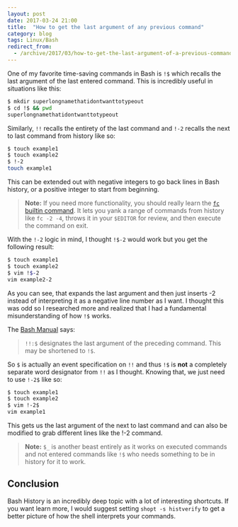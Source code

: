 ```yaml
---
layout: post
date: 2017-03-24 21:00
title:  "How to get the last argument of any previous command"
category: blog
tags: Linux/Bash
redirect_from:
  - /archive/2017/03/how-to-get-the-last-argument-of-a-previous-command.html
---
```

One of my favorite time-saving commands in Bash is `!$` which recalls the last argument of the last entered command. This is incredibly useful in situations like this:

```bash
$ mkdir superlongnamethatidontwanttotypeout
$ cd !$ && pwd
superlongnamethatidontwanttotypeout
```

Similarly, `!!` recalls the entirety of the last command and `!-2` recalls the next to last command from history like so:

```bash
$ touch example1
$ touch example2
$ !-2
touch example1
```
This can be extended out with negative integers to go back lines in Bash history, or a positive integer to start from beginning.

> **Note:** If you need more functionality, you should really learn the [`fc` builtin command](https://www.systutorials.com/docs/linux/man/1p-fc/).
> It lets you yank a range of commands from history like `fc -2 -4`, throws it
> in your `$EDITOR` for review, and then execute the command on exit.

With the `!-2` logic in mind, I thought `!$-2` would work but you get the following result:

```bash
$ touch example1
$ touch example2
$ vim !$-2
vim example2-2
```
As you can see, that expands the last argument and then just inserts -2 instead of interpreting it as a negative line number as I want. I thought this was odd so I researched more and realized that I had a fundamental misunderstanding of how `!$` works.

The [Bash Manual](https://www.gnu.org/software/bash/manual/bashref.html#Word-Designators) says:

> `!!:$` designates the last argument of the preceding command.
> This may be shortened to `!$`.


So `$` is actually an event specification on `!!` and thus `!$` is **not** a completely separate word designator from `!!` as I thought. Knowing that, we just need to use `!-2$` like so:

```bash
$ touch example1
$ touch example2
$ vim !-2$
vim example1
```
This gets us the last argument of the next to last command and can also be modified to grab different lines like the !-2 command.

> **Note:** `$_` is another beast entirely as it works on executed commands and not entered commands like `!$` who needs something to be
> in history for it to work.

Conclusion
----------
Bash History is an incredibly deep topic with a lot of interesting shortcuts. If you want learn more, I would suggest setting `shopt -s histverify` to get a better picture of how the shell interprets your commands.